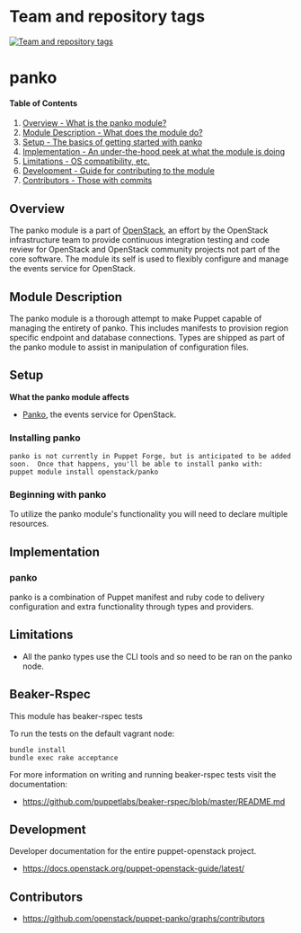 Team and repository tags
========================

[![Team and repository tags](https://governance.openstack.org/tc/badges/puppet-panko.svg)](https://governance.openstack.org/tc/reference/tags/index.html)

<!-- Change things from this point on -->

panko
=======

#### Table of Contents

1. [Overview - What is the panko module?](#overview)
2. [Module Description - What does the module do?](#module-description)
3. [Setup - The basics of getting started with panko](#setup)
4. [Implementation - An under-the-hood peek at what the module is doing](#implementation)
5. [Limitations - OS compatibility, etc.](#limitations)
6. [Development - Guide for contributing to the module](#development)
7. [Contributors - Those with commits](#contributors)

Overview
--------

The panko module is a part of [OpenStack](https://www.openstack.org), an effort by the OpenStack infrastructure team to provide continuous integration testing and code review for OpenStack and OpenStack community projects not part of the core software.  The module its self is used to flexibly configure and manage the events service for OpenStack.

Module Description
------------------

The panko module is a thorough attempt to make Puppet capable of managing the entirety of panko.  This includes manifests to provision region specific endpoint and database connections.  Types are shipped as part of the panko module to assist in manipulation of configuration files.

Setup
-----

**What the panko module affects**

* [Panko](https://wiki.openstack.org/wiki/Panko), the events service for OpenStack.

### Installing panko

    panko is not currently in Puppet Forge, but is anticipated to be added soon.  Once that happens, you'll be able to install panko with:
    puppet module install openstack/panko

### Beginning with panko

To utilize the panko module's functionality you will need to declare multiple resources.

Implementation
--------------

### panko

panko is a combination of Puppet manifest and ruby code to delivery configuration and extra functionality through types and providers.

Limitations
------------

* All the panko types use the CLI tools and so need to be ran on the panko node.

Beaker-Rspec
------------

This module has beaker-rspec tests

To run the tests on the default vagrant node:

```shell
bundle install
bundle exec rake acceptance
```

For more information on writing and running beaker-rspec tests visit the documentation:

* https://github.com/puppetlabs/beaker-rspec/blob/master/README.md

Development
-----------

Developer documentation for the entire puppet-openstack project.

* https://docs.openstack.org/puppet-openstack-guide/latest/

Contributors
------------

* https://github.com/openstack/puppet-panko/graphs/contributors
